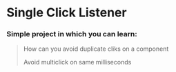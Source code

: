 # Single Click Listener
### Simple project in which you can learn:
> How can you avoid duplicate cliks on a component
> 
> Avoid multiclick on same milliseconds

